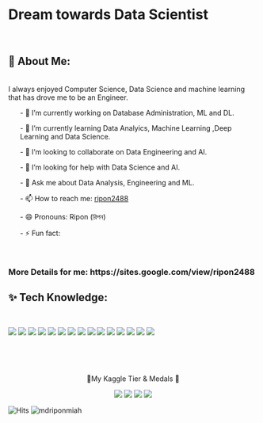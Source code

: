 <h1> Dream towards Data Scientist </h1><br>

<h2>🤠 About Me: </h2><br>
I always enjoyed Computer Science, Data Science and machine learning that has drove me to be an Engineer. <br>


<ul>- 🔭 I’m currently working on Database Administration, ML and DL.</ul>
<ul>- 🌱 I’m currently learning Data Analyics, Machine Learning ,Deep Learning and Data Science.</ul>
<ul>- 👯 I’m looking to collaborate on Data Engineering and AI.</ul>
<ul>- 🤔 I’m looking for help with Data Science and AI.</ul>
<ul>- 💬 Ask me about Data Analysis, Engineering and ML.</ul>
<ul>- 📫 How to reach me: <a href="https://www.linkedin.com/in/ripon2488/"> ripon2488 </a> </ul>
<ul>- 😄 Pronouns: Ripon (রিপন)</ul>
<ul>- ⚡ Fun fact: </ul>

<br>
<h3> More Details for me:  https://sites.google.com/view/ripon2488</h3>
<h2> ✨ Tech Knowledge: </h2><br>

![](https://img.shields.io/badge/python-3670A0?style=for-the-badge&amp;logo=python&amp;logoColor=ffdd54)
![](https://img.shields.io/badge/Keras-%23D00000.svg?style=for-the-badge&amp;logo=Keras&amp;logoColor=white)
![](https://img.shields.io/badge/numpy-%23013243.svg?style=for-the-badge&amp;logo=numpy&amp;logoColor=white)
![](https://img.shields.io/badge/pandas-%23150458.svg?style=for-the-badge&amp;logo=pandas&amp;logoColor=white)
![](https://img.shields.io/badge/Plotly-%233F4F75.svg?style=for-the-badge&amp;logo=plotly&amp;logoColor=white)
 ![](https://img.shields.io/badge/PyTorch-%23EE4C2C.svg?style=for-the-badge&amp;logo=PyTorch&amp;logoColor=white)
![](https://img.shields.io/badge/scikit--learn-%23F7931E.svg?style=for-the-badge&amp;logo=scikit-learn&amp;logoColor=white) 
![](https://img.shields.io/badge/SciPy-%230C55A5.svg?style=for-the-badge&amp;logo=scipy&amp;logoColor=%white)
![](https://img.shields.io/badge/TensorFlow-%23FF6F00.svg?style=for-the-badge&amp;logo=TensorFlow&amp;logoColor=white)
![](https://img.shields.io/badge/opencv-%23white.svg?style=for-the-badge&amp;logo=opencv&amp;logoColor=white)
![](https://www.googleapis.com/download/storage/v1/b/kaggle-user-content/o/inbox%2F9733051%2F9de19bc8674de7e909cfdc555ab8199b%2Fpower%20bi.JPG?generation=1674674584825248&alt=media)
![](https://www.googleapis.com/download/storage/v1/b/kaggle-user-content/o/inbox%2F9733051%2F2984bf7961a04d79aa992de7e25fa036%2Ftableau.JPG?generation=1674674585096135&alt=media)
![](https://www.googleapis.com/download/storage/v1/b/kaggle-user-content/o/inbox%2F9733051%2F9b2e7383176bb5d806142e8ef8f89bb5%2Fgoogle%20data%20studio.JPG?generation=1674674585135850&alt=media)
![](https://www.googleapis.com/download/storage/v1/b/kaggle-user-content/o/inbox%2F9733051%2F224ba3f0a7a6dd52c6c5d57b4c6768bc%2Fmysql.JPG?generation=1674674585250106&alt=media)
![](https://www.googleapis.com/download/storage/v1/b/kaggle-user-content/o/inbox%2F9733051%2F451decb991b663ac2a01bf33287e8f89%2Foracle.JPG?generation=1674674585317290&alt=media)


<br>

<p align="center">

  <br/>
  <p align="center">🥇My Kaggle Tier & Medals 🥇</p>
 
</p>
<p align="center">
  <img src="https://road-to-kaggle-grandmaster.vercel.app/api/badges/mdriponmiah/competition/"; />
  <img src="https://road-to-kaggle-grandmaster.vercel.app/api/badges/mdriponmiah/dataset/"; />
  <img src="https://road-to-kaggle-grandmaster.vercel.app/api/badges/mdriponmiah/notebook/"; />
  <img src="https://road-to-kaggle-grandmaster.vercel.app/api/badges/mdriponmiah/discussion/"; />
</p>

![Hits](https://hits.seeyoufarm.com/api/count/incr/badge.svg?url=https%3A%2F%2Fgithub.com%2Fmdriponmiah%2Fkaggle-badge&count_bg=%23DDAA17&title_bg=%23555555&icon=&icon_color=%23E7E7E7&title=hits&edge_flat=false)
![mdriponmiah](https://road-to-kaggle-grandmaster.vercel.app/api/simple/mdriponmiah) 

                                                                                        
